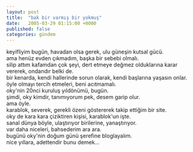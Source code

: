 ```yaml
---
layout: post
title:  "bak bir varmış bir yokmuş"
date:   2005-03-29 01:15:00 +0000
published: false
categories: gündem
---
```


keyifliyim bugün, havadan olsa gerek, ulu güneşin kutsal gücü.  
ama henüz evden çıkmadım, başka bir sebebi olmalı.  
silip attım kafamdan çok şeyi, dert etmeye değmez olduklarına karar vererek, ondandır belki de.  
bir kenarda, kendi hallerinde sorun olarak, kendi başlarına yaşasın onlar. öyle olmayı tercih etmeleri, beni acıtmamalı.  
oky'nin 20nci kuruluş yıldönümü, bugün.  
şimdi, oky kimdir, tanımıyorum pek, desem garip olur.  
ama öyle.  
karablok, severek, gerekli özeni göstererek takip ettiğim bir site.  
oky de kara kara çiziktiren kişisi, karablok'un işte.  
sanal dünya böyle, ulaştırıyor birilerine, yanaştırıyor.  
var daha niceleri, bahsederim ara ara.  
bugünü oky'nin doğum günü şerefine bloglayalım.  
nice yıllara, adettendir bunu demek...

